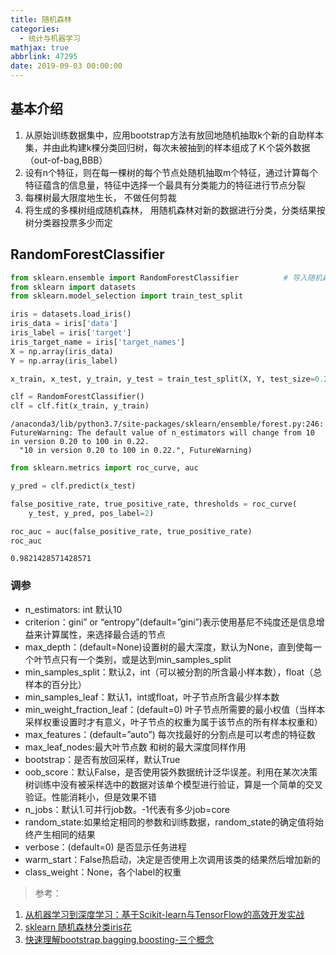 ```yaml
---
title: 随机森林
categories:
  - 统计与机器学习
mathjax: true
abbrlink: 47295
date: 2019-09-03 00:00:00
---
```


## 基本介绍

1. 从原始训练数据集中，应⽤bootstrap⽅法有放回地随机抽取k个新的⾃助样本集，并由此构建k棵分类回归树，每次未被抽到的样本组成了Ｋ个袋外数据（out-of-bag,BBB）
2. 设有n个特征，则在每⼀棵树的每个节点处随机抽取m个特征，通过计算每个特征蕴含的信息量，特征中选择⼀个最具有分类能⼒的特征进⾏节点分裂
3. 每棵树最⼤限度地⽣长， 不做任何剪裁
4. 将⽣成的多棵树组成随机森林， ⽤随机森林对新的数据进⾏分类，分类结果按树分类器投票多少⽽定

## RandomForestClassifier


```python
from sklearn.ensemble import RandomForestClassifier          # 导入随机森林的包
from sklearn import datasets
from sklearn.model_selection import train_test_split

iris = datasets.load_iris()
iris_data = iris['data']
iris_label = iris['target']
iris_target_name = iris['target_names']
X = np.array(iris_data)
Y = np.array(iris_label)

x_train, x_test, y_train, y_test = train_test_split(X, Y, test_size=0.25)

clf = RandomForestClassifier()
clf = clf.fit(x_train, y_train)
```

    /anaconda3/lib/python3.7/site-packages/sklearn/ensemble/forest.py:246: FutureWarning: The default value of n_estimators will change from 10 in version 0.20 to 100 in 0.22.
      "10 in version 0.20 to 100 in 0.22.", FutureWarning)



```python
from sklearn.metrics import roc_curve, auc

y_pred = clf.predict(x_test)

false_positive_rate, true_positive_rate, thresholds = roc_curve(
    y_test, y_pred, pos_label=2)

roc_auc = auc(false_positive_rate, true_positive_rate)
roc_auc
```




    0.9821428571428571



### 调参

- n_estimators: int 默认10
- criterion：gini” or “entropy”(default=”gini”)表示使用基尼不纯度还是信息增益来计算属性，来选择最合适的节点
- max_depth：(default=None)设置树的最大深度，默认为None，直到使每一个叶节点只有一个类别，或是达到min_samples_split
- min_samples_split：默认2，int（可以被分割的所含最小样本数），float（总样本的百分比）
- min_samples_leaf：默认1，int或float，叶子节点所含最少样本数
- min_weight_fraction_leaf：(default=0) 叶子节点所需要的最小权值（当样本采样权重设置时才有意义，叶子节点的权重为属于该节点的所有样本权重和）
- max_features：(default=”auto”) 每次找最好的分割点是可以考虑的特征数
- max_leaf_nodes:最大叶节点数 和树的最大深度同样作用
- bootstrap：是否有放回采样，默认True
- oob_score：默认False，是否使用袋外数据统计泛华误差。利用在某次决策树训练中没有被采样选中的数据对该单个模型进行验证，算是一个简单的交叉验证。性能消耗小，但是效果不错
- n_jobs：默认1.可并行job数。-1代表有多少job=core
- random_state:如果给定相同的参数和训练数据，random_state的确定值将始终产生相同的结果
- verbose：(default=0) 是否显示任务进程
- warm_start：False热启动，决定是否使用上次调用该类的结果然后增加新的
- class_weight：None，各个label的权重

> 参考：

1. [从机器学习到深度学习：基于Scikit-learn与TensorFlow的高效开发实战](http://www.broadview.com.cn/book/5337)
2. [sklearn 随机森林分类iris花](https://blog.csdn.net/qwq1503/article/details/91535494)
3. [快速理解bootstrap,bagging,boosting-三个概念](https://blog.csdn.net/wangqi880/article/details/49765673)
